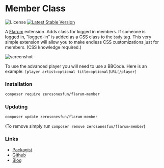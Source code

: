 # Member Class

![License](https://img.shields.io/badge/license-MIT-blue.svg) [![Latest Stable Version](https://img.shields.io/packagist/v/zerosonesfun/flarum-member.svg)](https://packagist.org/packages/zerosonesfun/flarum-member)

A [Flarum](http://flarum.org) extension. Adds class for logged in members. If someone is logged in, "logged-in" is added as a CSS class to the `body` tag. This very simple extension will allow you to make endless CSS customizations just for members. (CSS knowledge required.)

![screenshot](https://i.ibb.co/ZKWzwk6/inline.png)

To use the advanced player you will need to use a BBCode. Here is an example:
`[player artist=optional title=optional]URL[/player]`

### Installation

```sh
composer require zerosonesfun/flarum-member
```

### Updating

```sh
composer update zerosonesfun/flarum-member
```
(To remove simply run `composer remove zerosonesfun/flarum-member`)

### Links

- [Packagist](https://packagist.org/packages/zerosonesfun/flarum-member)
- [Github](https://github.com/zerosonesfun/flarum-member)
- [Blog](https://www.wilcosky.com)
